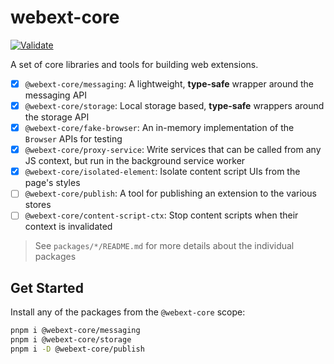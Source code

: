 # webext-core

[![Validate](https://github.com/aklinker1/webext-core/actions/workflows/validate.yml/badge.svg)](https://github.com/aklinker1/webext-core/actions/workflows/validate.yml)

A set of core libraries and tools for building web extensions.

- [x] `@webext-core/messaging`: A lightweight, **type-safe** wrapper around the messaging API
- [x] `@webext-core/storage`: Local storage based, **type-safe** wrappers around the storage API
- [x] `@webext-core/fake-browser`: An in-memory implementation of the `Browser` APIs for testing
- [x] `@webext-core/proxy-service`: Write services that can be called from any JS context, but run in the background service worker
- [x] `@webext-core/isolated-element`: Isolate content script UIs from the page's styles
- [ ] `@webext-core/publish`: A tool for publishing an extension to the various stores
- [ ] `@webext-core/content-script-ctx`: Stop content scripts when their context is invalidated

> See `packages/*/README.md` for more details about the individual packages

## Get Started

Install any of the packages from the `@webext-core` scope:

```bash
pnpm i @webext-core/messaging
pnpm i @webext-core/storage
pnpm i -D @webext-core/publish
```
